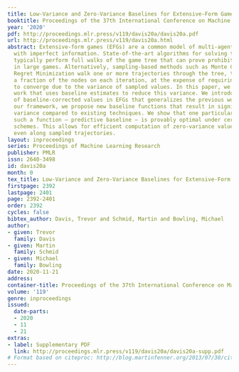 ```yaml
---
title: Low-Variance and Zero-Variance Baselines for Extensive-Form Games
booktitle: Proceedings of the 37th International Conference on Machine Learning
year: '2020'
pdf: http://proceedings.mlr.press/v119/davis20a/davis20a.pdf
url: http://proceedings.mlr.press/v119/davis20a.html
abstract: Extensive-form games (EFGs) are a common model of multi-agent interactions
  with imperfect information. State-of-the-art algorithms for solving these games
  typically perform full walks of the game tree that can prove prohibitively slow
  in large games. Alternatively, sampling-based methods such as Monte Carlo Counterfactual
  Regret Minimization walk one or more trajectories through the tree, touching only
  a fraction of the nodes on each iteration, at the expense of requiring more iterations
  to converge due to the variance of sampled values. In this paper, we extend recent
  work that uses baseline estimates to reduce this variance. We introduce a framework
  of baseline-corrected values in EFGs that generalizes the previous work. Within
  our framework, we propose new baseline functions that result in significantly reduced
  variance compared to existing techniques. We show that one particular choice of
  such a function — predictive baseline — is provably optimal under certain sampling
  schemes. This allows for efficient computation of zero-variance value estimates
  even along sampled trajectories.
layout: inproceedings
series: Proceedings of Machine Learning Research
publisher: PMLR
issn: 2640-3498
id: davis20a
month: 0
tex_title: Low-Variance and Zero-Variance Baselines for Extensive-Form Games
firstpage: 2392
lastpage: 2401
page: 2392-2401
order: 2392
cycles: false
bibtex_author: Davis, Trevor and Schmid, Martin and Bowling, Michael
author:
- given: Trevor
  family: Davis
- given: Martin
  family: Schmid
- given: Michael
  family: Bowling
date: 2020-11-21
address: 
container-title: Proceedings of the 37th International Conference on Machine Learning
volume: '119'
genre: inproceedings
issued:
  date-parts:
  - 2020
  - 11
  - 21
extras:
- label: Supplementary PDF
  link: http://proceedings.mlr.press/v119/davis20a/davis20a-supp.pdf
# Format based on citeproc: http://blog.martinfenner.org/2013/07/30/citeproc-yaml-for-bibliographies/
---
```

